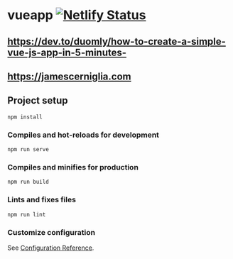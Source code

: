 # vueapp [![Netlify Status](https://api.netlify.com/api/v1/badges/ed61a8bb-b29c-4bbf-b9b2-c874ae1ebf96/deploy-status)](https://app.netlify.com/sites/jamescerniglia/deploys)
## https://dev.to/duomly/how-to-create-a-simple-vue-js-app-in-5-minutes-
## https://jamescerniglia.com

## Project setup
```
npm install
```

### Compiles and hot-reloads for development
```
npm run serve
```

### Compiles and minifies for production
```
npm run build
```

### Lints and fixes files
```
npm run lint
```

### Customize configuration
See [Configuration Reference](https://cli.vuejs.org/config/).
